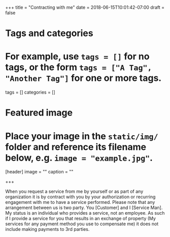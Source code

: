 +++
title = "Contracting with me"
date = 2018-06-15T10:01:42-07:00
draft = false

# Tags and categories
# For example, use `tags = []` for no tags, or the form `tags = ["A Tag", "Another Tag"]` for one or more tags.
tags = []
categories = []

# Featured image
# Place your image in the `static/img/` folder and reference its filename below, e.g. `image = "example.jpg"`.
[header]
image = ""
caption = ""

+++
<p>When you request a service from me by yourself or as part of any organization it is by contract with you by your authorization or recurring engagement with me to have a service performed. Please note that any arrangement between us is two party. You [Customer] and I [Service Man]. My status is an individual who provides a service, not an employee. As such if I provide a service for you that results in an exchange of property (My services for any payment method you use to compensate me) it does not include making payments to 3rd parties.</p
